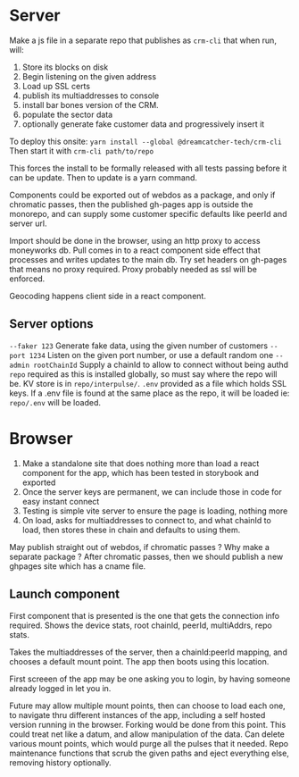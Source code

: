 # Server 
Make a js file in a separate repo that publishes as `crm-cli` that when run, will:
1. Store its blocks on disk
2. Begin listening on the given address
3. Load up SSL certs
4. publish its multiaddresses to console
5. install bar bones version of the CRM.
6. populate the sector data
7. optionally generate fake customer data and progressively insert it

To deploy this onsite:
`yarn install --global @dreamcatcher-tech/crm-cli`
Then start it with `crm-cli path/to/repo`

This forces the install to be formally released with all tests passing before it can be update.  Then to update is a yarn command.

Components could be exported out of webdos as a package, and only if chromatic passes, then the published gh-pages app is outside the monorepo, and can supply some customer specific defaults like peerId and server url.

Import should be done in the browser, using an http proxy to access moneyworks db.  Pull comes in to a react component side effect that processes and writes updates to the main db.  Try set headers on gh-pages that means no proxy required.  Proxy probably needed as ssl will be enforced.

Geocoding happens client side in a react component.

## Server options
`--faker 123` Generate fake data, using the given number of customers
`--port 1234` Listen on the given port number, or use a default random one
`--admin rootChainId` Supply a chainId to allow to connect without being authd
`repo` required as this is installed globally, so must say where the repo will be.  KV store is in `repo/interpulse/`.
`.env` provided as a file which holds SSL keys.  If a .env file is found at the same place as the repo, it will be loaded ie: `repo/.env` will be loaded.

# Browser
1. Make a standalone site that does nothing more than load a react component for the app, which has been tested in storybook and exported
2. Once the server keys are permanent, we can include those in code for easy instant connect
3. Testing is simple vite server to ensure the page is loading, nothing more
4. On load, asks for multiaddresses to connect to, and what chainId to load, then stores these in chain and defaults to using them.

May publish straight out of webdos, if chromatic passes ?
Why make a separate package ?
After chromatic passes, then we should publish a new ghpages site which has a cname file.

## Launch component
First component that is presented is the one that gets the connection info required.
Shows the device stats, root chainId, peerId, multiAddrs, repo stats.

Takes the multiaddresses of the server, then a chainId:peerId mapping, and chooses a default mount point.  The app then boots using this location.

First screeen of the app may be one asking you to login, by having someone already logged in let you in.

Future may allow multiple mount points, then can choose to load each one, to navigate thru different instances of the app, including a self hosted version running in the browser.
Forking would be done from this point.
This could treat net like a datum, and allow manipulation of the data.
Can delete various mount points, which would purge all the pulses that it needed.
Repo maintenance functions that scrub the given paths and eject everything else, removing history optionally.
